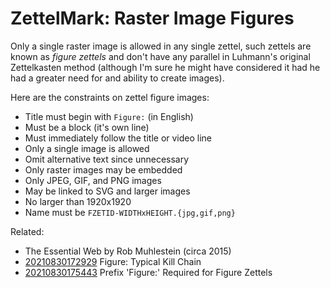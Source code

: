 # ZettelMark: Raster Image Figures

Only a single raster image is allowed in any single zettel, such zettels
are known as *figure zettels* and don't have any parallel in Luhmann's
original Zettelkasten method (although I'm sure he might have considered
it had he had a greater need for and ability to create images).

Here are the constraints on zettel figure images:

* Title must begin with `Figure:` (in English)
* Must be a block (it's own line)
* Must immediately follow the title or video line 
* Only a single image is allowed
* Omit alternative text since unnecessary
* Only raster images may be embedded
* Only JPEG, GIF, and PNG images
* May be linked to SVG and larger images
* No larger than 1920x1920
* Name must be `FZETID-WIDTHxHEIGHT.{jpg,gif,png}`

Related:

* The Essential Web by Rob Muhlestein (circa 2015)
* [20210830172929](/20210830172929/) Figure: Typical Kill Chain
* [20210830175443](/20210830175443/) Prefix 'Figure:' Required for Figure Zettels

